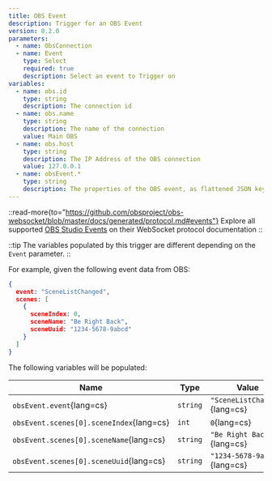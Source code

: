 ```yaml
---
title: OBS Event
description: Trigger for an OBS Event
version: 0.2.0
parameters:
  - name: ObsConnection
  - name: Event
    type: Select
    required: true
    description: Select an event to Trigger on
variables:
  - name: obs.id
    type: string
    description: The connection id
  - name: obs.name
    type: string
    description: The name of the connection
    value: Main OBS
  - name: obs.host
    type: string
    description: The IP Address of the OBS connection
    value: 127.0.0.1
  - name: obsEvent.*
    type: string
    description: The properties of the OBS event, as flattened JSON keys.
---
```


::read-more{to="https://github.com/obsproject/obs-websocket/blob/master/docs/generated/protocol.md#events"}
Explore all supported [OBS Studio Events](https://github.com/obsproject/obs-websocket/blob/master/docs/generated/protocol.md#events) on their WebSocket protocol documentation
::

::tip
The variables populated by this trigger are different depending on the `Event` parameter.
::

For example, given the following event data from OBS:

```json [example.json]
{
  event: "SceneListChanged",
  scenes: [
    {
      sceneIndex: 0,
      sceneName: "Be Right Back",
      sceneUuid: "1234-5678-9abcd"
    }
  ]
}
```

The following variables will be populated:

| Name | Type | Value |
| ---- | ---- | ----- |
| `obsEvent.event`{lang=cs} | `string` | `"SceneListChanged"`{lang=cs} |
| `obsEvent.scenes[0].sceneIndex`{lang=cs} | `int` | `0`{lang=cs} |
| `obsEvent.scenes[0].sceneName`{lang=cs} | `string` | `"Be Right Back"`{lang=cs} |
| `obsEvent.scenes[0].sceneUuid`{lang=cs} | `string` | `"1234-5678-9abcd"`{lang=cs} |